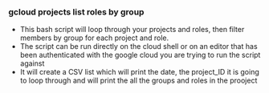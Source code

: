 ### gcloud projects list roles by group
- This bash script will loop through your projects and roles, then filter members by group for each project and role.
- The script can be run directly on the cloud shell or on an editor that has been authenticated with the google cloud you are trying to run the script against
- It will create a CSV list which will print the date, the project_ID it is going to loop through and will print the all the groups and roles in the prooject
